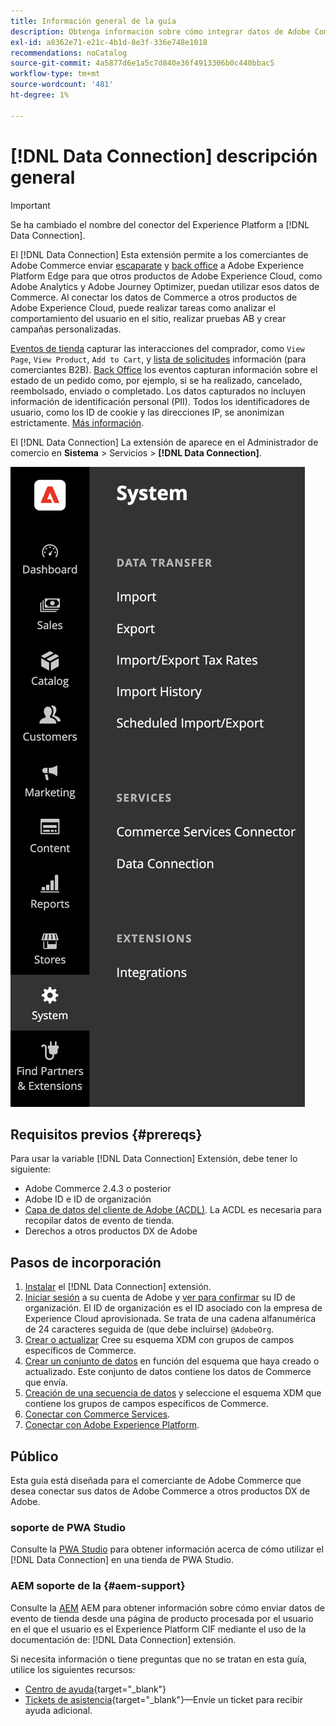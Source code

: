 ```yaml
---
title: Información general de la guía
description: Obtenga información sobre cómo integrar datos de Adobe Commerce con Adobe Experience Platform mediante el [!DNL Data Connection] extensión.
exl-id: a8362e71-e21c-4b1d-8e3f-336e748e1018
recommendations: noCatalog
source-git-commit: 4a5877d6e1a5c7d840e36f4913306b0c440bbac5
workflow-type: tm+mt
source-wordcount: '481'
ht-degree: 1%

---
```


# [!DNL Data Connection] descripción general

>[!IMPORTANT]
>
>Se ha cambiado el nombre del conector del Experience Platform a [!DNL Data Connection].

El [!DNL Data Connection] Esta extensión permite a los comerciantes de Adobe Commerce enviar [escaparate](events.md#storefront-events) y [back office](events.md#back-office-events) a Adobe Experience Platform Edge para que otros productos de Adobe Experience Cloud, como Adobe Analytics y Adobe Journey Optimizer, puedan utilizar esos datos de Commerce. Al conectar los datos de Commerce a otros productos de Adobe Experience Cloud, puede realizar tareas como analizar el comportamiento del usuario en el sitio, realizar pruebas AB y crear campañas personalizadas.

[Eventos de tienda](events.md#storefront-events) capturar las interacciones del comprador, como `View Page`, `View Product`, `Add to Cart`, y [lista de solicitudes](events.md#b2b-events) información (para comerciantes B2B). [Back Office](events.md#back-office-events) los eventos capturan información sobre el estado de un pedido como, por ejemplo, si se ha realizado, cancelado, reembolsado, enviado o completado. Los datos capturados no incluyen información de identificación personal (PII). Todos los identificadores de usuario, como los ID de cookie y las direcciones IP, se anonimizan estrictamente. [Más información](https://www.adobe.com/privacy/experience-cloud.html).

El [!DNL Data Connection] La extensión de aparece en el Administrador de comercio en **Sistema** > Servicios > **[!DNL Data Connection]**.

![[!DNL Data Connection] vista de administración de extensiones](assets/epc-adminui.png)

## Requisitos previos {#prereqs}

Para usar la variable [!DNL Data Connection] Extensión, debe tener lo siguiente:

- Adobe Commerce 2.4.3 o posterior
- Adobe ID e ID de organización
- [Capa de datos del cliente de Adobe (ACDL)](https://experienceleague.adobe.com/docs/experience-platform/tags/extensions/client/client-data-layer/overview.html). La ACDL es necesaria para recopilar datos de evento de tienda.
- Derechos a otros productos DX de Adobe

## Pasos de incorporación

1. [Instalar](install.md) el [!DNL Data Connection] extensión.
1. [Iniciar sesión](https://helpx.adobe.com/manage-account/using/access-adobe-id-account.html) a su cuenta de Adobe y [ver para confirmar](https://experienceleague.adobe.com/docs/core-services/interface/administration/organizations.html#concept_EA8AEE5B02CF46ACBDAD6A8508646255) su ID de organización. El ID de organización es el ID asociado con la empresa de Experience Cloud aprovisionada. Se trata de una cadena alfanumérica de 24 caracteres seguida de (que debe incluirse) `@AdobeOrg`.
1. [Crear o actualizar](update-xdm.md) Cree su esquema XDM con grupos de campos específicos de Commerce.
1. [Crear un conjunto de datos](https://experienceleague.adobe.com/docs/platform-learn/implement-mobile-sdk/experience-cloud/platform.html#create-a-dataset) en función del esquema que haya creado o actualizado. Este conjunto de datos contiene los datos de Commerce que envía.
1. [Creación de una secuencia de datos](https://experienceleague.adobe.com/docs/experience-platform/datastreams/overview.html) y seleccione el esquema XDM que contiene los grupos de campos específicos de Commerce.
1. [Conectar con Commerce Services](../landing/saas.md).
1. [Conectar con Adobe Experience Platform](connect-data.md).

## Público

Esta guía está diseñada para el comerciante de Adobe Commerce que desea conectar sus datos de Adobe Commerce a otros productos DX de Adobe.

### soporte de PWA Studio

Consulte la [PWA Studio](https://developer.adobe.com/commerce/pwa-studio/integrations/adobe-commerce/aep/) para obtener información acerca de cómo utilizar el [!DNL Data Connection] en una tienda de PWA Studio.

### AEM soporte de la {#aem-support}

Consulte la [AEM](https://experienceleague.adobe.com/docs/experience-manager-cloud-service/content/content-and-commerce/integrations/aep.html) AEM para obtener información sobre cómo enviar datos de evento de tienda desde una página de producto procesada por el usuario en el que el usuario es el Experience Platform CIF mediante el uso de la documentación de: [!DNL Data Connection] extensión.

Si necesita información o tiene preguntas que no se tratan en esta guía, utilice los siguientes recursos:

- [Centro de ayuda](https://experienceleague.adobe.com/docs/commerce-knowledge-base/kb/overview.html){target="_blank"}
- [Tickets de asistencia](https://experienceleague.adobe.com/docs/commerce-knowledge-base/kb/help-center-guide/magento-help-center-user-guide.html#submit-ticket){target="_blank"}—Envíe un ticket para recibir ayuda adicional.
